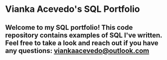 # Vianka Acevedo's SQL Portfolio

## Welcome to my SQL portfolio! This code repository contains examples of SQL I've written. Feel free to take a look and reach out if you have any questions: viankaacevedo@outlook.com
